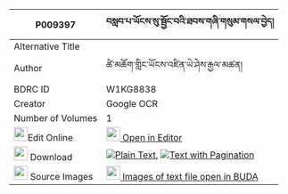 |P009397|བསླབ་པ་ཡོངས་སུ་སྦྱོང་བའི་ཐབས་གཞི་གསུམ་གསལ་བྱེད། 
| --- | --- 
|Alternative Title |
|Author| ཚེ་མཆོག་གླིང་ཡོངས་འཛིན་ཡེ་ཤེས་རྒྱལ་མཚན།
|BDRC ID | W1KG8838
|Creator | Google OCR
|Number of Volumes| 1
|<img width="25" src="https://img.icons8.com/color/25/000000/edit-property.png">Edit Online| [<img width="25" src="https://avatars.githubusercontent.com/u/45091458?s=200&v=4"> Open in Editor](http://editor.openpecha.org/P009397)
|<img width="25" src="https://img.icons8.com/fluent/48/000000/download-2.png"/>  Download | [![](https://img.icons8.com/color/20/000000/txt.png)Plain Text](https://github.com/Openpecha/P009397/releases/download/v1/labpa_yongsu_jongwa_i_tab_shyi_plain_P009397.zip), [![](https://img.icons8.com/color/20/000000/txt.png)Text with Pagination](https://github.com/Openpecha/P009397/releases/download/v1/labpa_yongsu_jongwa_i_tab_shyi_pages_P009397.zip)
|<img width="25" src="https://img.icons8.com/plasticine/100/000000/pictures-folder.png"/>  Source Images | [<img width="25" src="https://library.bdrc.io/icons/BUDA-small.svg"> Images of text file open in BUDA](https://library.bdrc.io/show/bdr:W1KG8838)